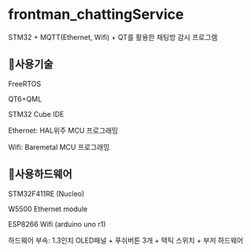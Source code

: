 # frontman_chattingService
STM32 + MQTT(Ethernet, Wifi) + QT를 활용한 채팅방 감시 프로그램


## 📌사용기술 
FreeRTOS

QT6+QML

STM32 Cube IDE

Ethernet: HAL위주 MCU 프로그래밍

Wifi\: Baremetal MCU 프로그래밍

## 📌사용하드웨어
STM32F411RE (Nucleo)

W5500 Ethernet module

ESP8266 Wifi (arduino uno r1)

하드웨어 부속: 1.3인치 OLED패널 + 푸쉬버튼 3개 + 택틱 스위치 + 부저 하드웨어




